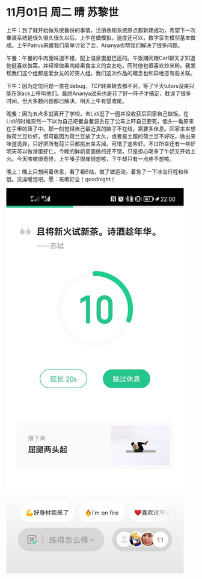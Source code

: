 # 11月01日 周二 晴 苏黎世

上午：到了就开始做系统备份的事情，注册表和系统原点都新建成功，希望下一次重装系统是很久很久很久以后。上午在做模拟，速度还可以，数字孪生模型基本做成。上午Patrus来跟我们简单讨论了会，Ananya也帮我们解决了很多问题。

午餐：午餐的牛肉面味道不错，配上温泉蛋挺巴适的。午饭期间跟Carl聊天才知道他挺喜欢做菜，并经常做素肉给素食主义的女友吃。同时他也很喜欢炒米粉。我发现我们这个组都是爱女友的好男人组。我们这次作品的概念也和异地恋有些关联。

下午：因为定位问题一直在debug，TCP转来转去都不对。等了半天tutors没来只能在Slack上呼叫他们。最终Ananya过来也是花了好一阵子才搞定，耽误了很多时间。但大多数问题都已解决，明天上午有望收尾。

晚餐：因为五点多就离开了学校，去Lidi逛了一圈并没收获后回家自己做饭。在Lidi的时候突然一下以为自己吧餐盒餐袋丢在了公车上吓自己要死，低头一看原来在手里的篮子中。那一刻觉得自己最近真的脑子不在线，需要多休息。回家本来想做荷兰豆炒虾，但可能因为荷兰豆放了太久，或者是土超的荷兰豆不好吃，做出来味道诡异，只好把所有荷兰豆都挑出来丢掉。可惜了这些虾。不过所幸还有一些虾明天可以做滑蛋虾仁。今晚的鲜奶意面做的还不错，只是担心喝多了牛奶又开始上火。今天咳嗽很奇怪，上午嗓子很痒很想咳，下午却只有一点疼不想咳。

晚上：晚上只想闲着休息，看了看B站，做了做运动，着急了一下冰岛行程和伴侣。洗澡睡觉吧。愿：咳嗽好全！goodnight！


![image](images\\6361a63651f805f6b52abd9f.jpg)




